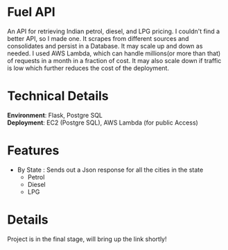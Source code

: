 # Fuel API
An API for retrieving Indian petrol, diesel, and LPG pricing. I couldn't find a better API, so I made one. It scrapes from different sources and consolidates and persist in a Database. It may scale up and down as needed. I used AWS Lambda, which can handle millions(or more than that) of requests in a month in a fraction of cost. It may also scale down if traffic is low which further reduces the cost of the deployment.

# Technical Details
**Environment**: Flask, Postgre SQL <br>
**Deployment**: EC2 (Postgre SQL), AWS Lambda (for public Access)

# Features
- By State : Sends out a Json response for all the cities in the state
    - Petrol
    - Diesel
    - LPG

# Details
Project is in the final stage, will bring up the link shortly!
